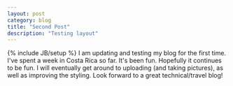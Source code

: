 ```yaml
---
layout: post
category: blog
title: "Second Post"
description: "Testing layout"
---
```

{% include JB/setup %}
I am updating and testing my blog for the first time. I've spent a week in Costa Rica so far. It's been fun. Hopefully it continues to be fun. I will eventually get around to uploading (and taking pictures), as well as improving the styling. Look forward to a great technical/travel blog!
